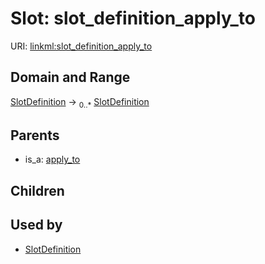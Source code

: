 
# Slot: slot_definition_apply_to




URI: [linkml:slot_definition_apply_to](https://w3id.org/linkml/slot_definition_apply_to)


## Domain and Range

[SlotDefinition](SlotDefinition.md) &#8594;  <sub>0..*</sub> [SlotDefinition](SlotDefinition.md)

## Parents

 *  is_a: [apply_to](apply_to.md)

## Children


## Used by

 * [SlotDefinition](SlotDefinition.md)
